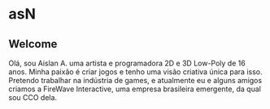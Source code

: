 # asN

## Welcome

Olá, sou Aislan A. uma artista e programadora 2D e 3D Low-Poly de 16 anos. Minha paixão é criar jogos e tenho uma visão criativa única para isso. Pretendo trabalhar na indústria de games, e atualmente eu e alguns amigos criamos a FireWave Interactive, uma empresa brasileira emergente, da qual sou CCO dela.
